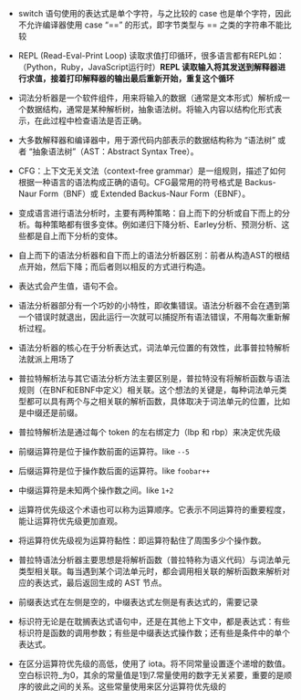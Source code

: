 - switch 语句使用的表达式是单个字符，与之比较的 case 也是单个字符，因此不允许编译器使用 case “==” 的形式，即字节类型与 == 之类的字符串不能比较

- REPL (Read-Eval-Print Loop) 读取求值打印循环，很多语言都有REPL如：（Python，Ruby，JavaScript运行时）**REPL 读取输入将其发送到解释器进行求值，接着打印解释器的输出最后重新开始，重复这个循环**

- 词法分析器是一个软件组件，用来将输入的数据（通常是文本形式）解析成一个数据结构，通常是某种解析树，抽象语法树。将输入内容以结构化形式表示，在此过程中检查语法是否正确。

- 大多数解释器和编译器中，用于源代码内部表示的数据结构称为 “语法树” 或者 “抽象语法树”（AST：Abstract Syntax Tree）。

- CFG：上下文无关文法（context-free grammar）是一组规则，描述了如何根据一种语言的语法构成正确的语句。CFG最常用的符号格式是 Backus-Naur Form（BNF）或 Extended Backus-Naur Form（EBNF）。

- 变成语言进行语法分析时，主要有两种策略：自上而下的分析或自下而上的分析。每种策略都有很多变体。例如递归下降分析、Earley分析、预测分析、这些都是自上而下分析的变体。

- 自上而下的语法分析器和自下而上的语法分析器区别：前者从构造AST的根结点开始，然后下降；而后者则以相反的方式进行构造。

- 表达式会产生值，语句不会。

- 语法分析器部分有一个巧妙的小特性，即收集错误。语法分析器不会在遇到第一个错误时就退出，因此运行一次就可以捕捉所有语法错误，不用每次重新解析过程。

- 语法分析器的核心在于分析表达式，词法单元位置的有效性，此事普拉特解析法就派上用场了

- 普拉特解析法与其它语法分析方法主要区别是，普拉特没有将解析函数与语法规则（在BNF和EBNF中定义）相关联。这个想法的关键是，每种词法单元类型都可以具有两个与之相关联的解析函数，具体取决于词法单元的位置，比如是中缀还是前缀。
- 普拉特解析法是通过每个 token 的左右绑定力（lbp 和 rbp）来决定优先级

- 前缀运算符是位于操作数前面的运算符。like `--5`
- 后缀运算符是位于操作数后面的运算符。like `foobar++`
- 中缀运算符是未知两个操作数之间。like `1+2`

- 运算符优先级这个术语也可以称为运算顺序。它表示不同运算符的重要程度，能让运算符优先级更加直观。

- 将运算符优先级视为运算符黏性：即运算符黏住了周围多少个操作数。

- 普拉特语法分析器主要思想是将解析函数（普拉特称为语义代码）与词法单元类型相关联。每当遇到某个词法单元时，都会调用相关联的解析函数来解析对应的表达式，最后返回生成的 AST 节点。

- 前缀表达式在左侧是空的，中缀表达式左侧是有表达式的，需要记录

- 标识符无论是在耽搁表达式语句中，还是在其他上下文中，都是表达式：有些标识符是函数的调用参数；有些是中缀表达式操作数；还有些是条件中的单个表达式。

- 在区分运算符优先级的高低，使用了 iota。将不同常量设置逐个递增的数值。空白标识符_为0，其余的常量值是1到7.常量使用的数字无关紧要，重要的是顺序的彼此之间的关系。这些常量使用来区分运算符优先级的